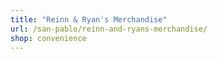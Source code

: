 ```yaml
---
title: "Reinn & Ryan's Merchandise"
url: /san-pablo/reinn-and-ryans-merchandise/
shop: convenience
---
```

